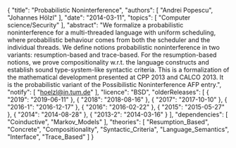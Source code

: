 {
    "title": "Probabilistic Noninterference",
    "authors": [
        "Andrei Popescu",
        "Johannes Hölzl"
    ],
    "date": "2014-03-11",
    "topics": [
        "Computer science/Security"
    ],
    "abstract": "We formalize a probabilistic noninterference for a multi-threaded language with uniform scheduling, where probabilistic behaviour comes from both the scheduler and the individual threads. We define notions probabilistic noninterference in two variants: resumption-based and trace-based. For the resumption-based notions, we prove compositionality w.r.t. the language constructs and establish sound type-system-like syntactic criteria. This is a formalization of the mathematical development presented at CPP 2013 and CALCO 2013. It is the probabilistic variant of the Possibilistic Noninterference AFP entry.",
    "notify": [
        "hoelzl@in.tum.de"
    ],
    "licence": "BSD",
    "olderReleases": [
        {
            "2019": "2019-06-11"
        },
        {
            "2018": "2018-08-16"
        },
        {
            "2017": "2017-10-10"
        },
        {
            "2016-1": "2016-12-17"
        },
        {
            "2016": "2016-02-22"
        },
        {
            "2015": "2015-05-27"
        },
        {
            "2014": "2014-08-28"
        },
        {
            "2013-2": "2014-03-16"
        }
    ],
    "dependencies": [
        "Coinductive",
        "Markov_Models"
    ],
    "theories": [
        "Resumption_Based",
        "Concrete",
        "Compositionality",
        "Syntactic_Criteria",
        "Language_Semantics",
        "Interface",
        "Trace_Based"
    ]
}